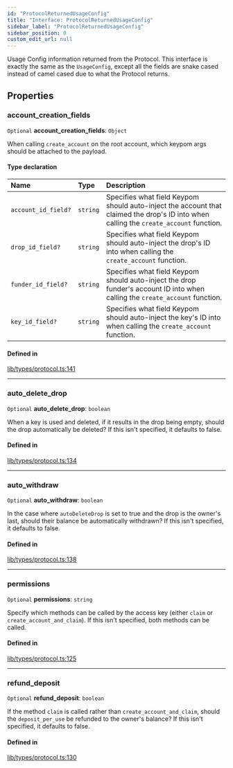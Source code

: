 ```yaml
---
id: "ProtocolReturnedUsageConfig"
title: "Interface: ProtocolReturnedUsageConfig"
sidebar_label: "ProtocolReturnedUsageConfig"
sidebar_position: 0
custom_edit_url: null
---
```


Usage Config information returned from the Protocol. This interface is exactly the same as the `UsageConfig`, except all the fields are
snake cased instead of camel cased due to what the Protocol returns.

## Properties

### account\_creation\_fields

 `Optional` **account\_creation\_fields**: `Object`

When calling `create_account` on the root account, which keypom args should be attached to the payload.

#### Type declaration

| Name | Type | Description |
| :------ | :------ | :------ |
| `account_id_field?` | `string` | Specifies what field Keypom should auto-inject the account that claimed the drop's ID into when calling the `create_account` function. |
| `drop_id_field?` | `string` | Specifies what field Keypom should auto-inject the drop's ID into when calling the `create_account` function. |
| `funder_id_field?` | `string` | Specifies what field Keypom should auto-inject the drop funder's account ID into when calling the `create_account` function. |
| `key_id_field?` | `string` | Specifies what field Keypom should auto-inject the key's ID into when calling the `create_account` function. |

#### Defined in

[lib/types/protocol.ts:141](https://github.com/keypom/keypom-js/blob/68bf90396/packages/core/src/lib/types/protocol.ts#L141)

___

### auto\_delete\_drop

 `Optional` **auto\_delete\_drop**: `boolean`

When a key is used and deleted, if it results in the drop being empty, should the drop automatically be deleted? If this isn't specified, it defaults to false.

#### Defined in

[lib/types/protocol.ts:134](https://github.com/keypom/keypom-js/blob/68bf90396/packages/core/src/lib/types/protocol.ts#L134)

___

### auto\_withdraw

 `Optional` **auto\_withdraw**: `boolean`

In the case where `autoDeleteDrop` is set to true and the drop is the owner's last, should their balance be automatically withdrawn? If this isn't specified, it defaults to false.

#### Defined in

[lib/types/protocol.ts:138](https://github.com/keypom/keypom-js/blob/68bf90396/packages/core/src/lib/types/protocol.ts#L138)

___

### permissions

 `Optional` **permissions**: `string`

Specify which methods can be called by the access key (either `claim` or `create_account_and_claim`). If this isn't specified, both methods can be called.

#### Defined in

[lib/types/protocol.ts:125](https://github.com/keypom/keypom-js/blob/68bf90396/packages/core/src/lib/types/protocol.ts#L125)

___

### refund\_deposit

 `Optional` **refund\_deposit**: `boolean`

If the method `claim` is called rather than `create_account_and_claim`, should the `deposit_per_use` be refunded to the owner's balance?
If this isn't specified, it defaults to false.

#### Defined in

[lib/types/protocol.ts:130](https://github.com/keypom/keypom-js/blob/68bf90396/packages/core/src/lib/types/protocol.ts#L130)
